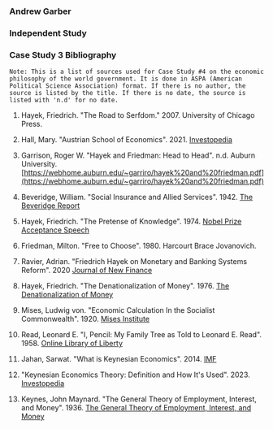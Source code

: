 ### Andrew Garber
### Independent Study 
### Case Study 3 Bibliography
```
Note: This is a list of sources used for Case Study #4 on the economic philosophy of the world government. It is done in ASPA (American Political Science Association) format. If there is no author, the source is listed by the title. If there is no date, the source is listed with 'n.d' for no date.
```
1. Hayek, Friedrich. "The Road to Serfdom." 2007. University of Chicago Press.

2. Hall, Mary. "Austrian School of Economics". 2021. [Investopedia](https://www.investopedia.com/articles/economics/09/austrian-school-of-economics.asp)

3. Garrison, Roger W. "Hayek and Friedman: Head to Head". n.d. Auburn University. [https://webhome.auburn.edu/~garriro/hayek%20and%20friedman.pdf](https://webhome.auburn.edu/~garriro/hayek%20and%20friedman.pdf)

4. Beveridge, William. "Social Insurance and Allied Services". 1942. [The Beveridge Report](https://ia904705.us.archive.org/29/items/in.ernet.dli.2015.275849/2015.275849.The-Beveridge.pdf)

5. Hayek, Friedrich. "The Pretense of Knowledge". 1974. [Nobel Prize Acceptance Speech](https://www.nobelprize.org/prizes/economic-sciences/1974/hayek/lecture/)

6. Friedman, Milton. "Free to Choose". 1980. Harcourt Brace Jovanovich.

7. Ravier, Adrian. "Friedrich Hayek on Monetary and Banking Systems Reform". 2020 [Journal of New Finance](https://jnf.ufm.edu/cgi/viewcontent.cgi?article=1006&context=journal)

8. Hayek, Friedrich. "The Denationalization of Money". 1976. [The Denationalization of Money](https://archive.org/details/DenationalisationOfMoneyTheArgumentRefined)

9. Mises, Ludwig von. "Economic Calculation In the Socialist Commonwealth". 1920. [Mises Institute](https://mises.org/library/economic-calculation-socialist-commonwealth/html)

10. Read, Leonard E. "I, Pencil: My Family Tree as Told to Leonard E. Read". 1958. [Online Library of Liberty](https://oll.libertyfund.org/titles/read-i-pencil-my-family-tree-as-told-to-leonard-e-read-dec-1958)

11. Jahan, Sarwat. "What is Keynesian Economics". 2014. [IMF](https://www.imf.org/external/pubs/ft/fandd/2014/09/basics.htm)

12. "Keynesian Economics Theory: Definition and How It's Used". 2023. [Investopedia](https://www.investopedia.com/terms/k/keynesianeconomics.asp)

13. Keynes, John Maynard. "The General Theory of Employment, Interest, and Money". 1936. [The General Theory of Employment, Interest, and Money](http://keynes-general-theory.com/generaltheory.pdf)